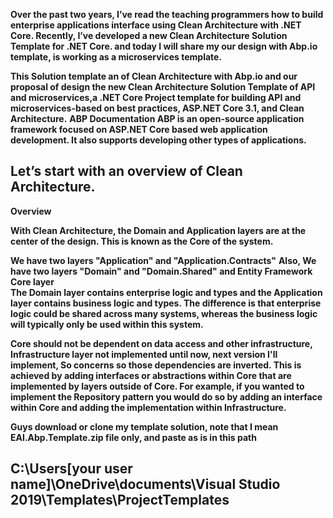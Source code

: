 **Over the past two years, I’ve read the teaching programmers how to build enterprise applications interface using Clean Architecture with .NET Core.  Recently, I’ve developed a new Clean Architecture Solution Template for .NET Core. and today I will share my our design with Abp.io template, is working as a microservices template.**

**This Solution template an of Clean Architecture with Abp.io and our proposal of design the new Clean Architecture Solution Template of API and microservices,a .NET Core Project template for building API and microservices-based on best practices, ASP.NET Core 3.1, and Clean Architecture.**
**ABP Documentation
ABP is an open-source application framework focused on ASP.NET Core based web application development. It also supports developing other types of applications.**


## Let’s start with an overview of Clean Architecture.

**Overview**


**With Clean Architecture, the Domain and Application layers are at the center of the design. This is known as the Core of the system.**

**We have two layers "Application" and "Application.Contracts"**
**Also, We have two layers "Domain" and "Domain.Shared" and Entity Framework Core layer    
The Domain layer contains enterprise logic and types and the Application layer contains business logic and types. The difference is that enterprise logic could be shared across many systems, whereas the business logic will typically only be used within this system.**

**Core should not be dependent on data access and other infrastructure, Infrastructure layer not implemented until now, next version I'll implement, So concerns so those dependencies are inverted. This is achieved by adding interfaces or abstractions within Core that are implemented by layers outside of Core. For example, if you wanted to implement the Repository pattern you would do so by adding an interface within Core and adding the implementation within Infrastructure.**


**Guys download or clone my template solution, note  that I mean EAI.Abp.Template.zip file only, and paste as is in this path** 
## C:\Users\[your user name]\OneDrive\documents\Visual Studio 2019\Templates\ProjectTemplates 
